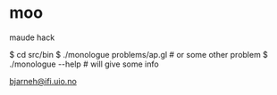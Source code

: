 moo
===

maude hack


   $ cd src/bin
   $ ./monologue problems/ap.gl   # or some other problem
   $ ./monologue --help           # will give some info



bjarneh@ifi.uio.no
